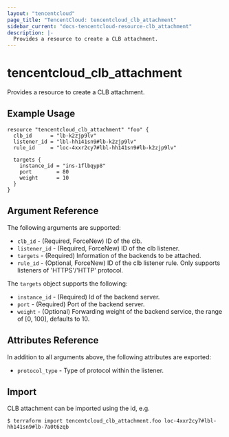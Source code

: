 ```yaml
---
layout: "tencentcloud"
page_title: "TencentCloud: tencentcloud_clb_attachment"
sidebar_current: "docs-tencentcloud-resource-clb_attachment"
description: |-
  Provides a resource to create a CLB attachment.
---
```


# tencentcloud_clb_attachment

Provides a resource to create a CLB attachment.

## Example Usage

```hcl
resource "tencentcloud_clb_attachment" "foo" {
  clb_id      = "lb-k2zjp9lv"
  listener_id = "lbl-hh141sn9#lb-k2zjp9lv"
  rule_id     = "loc-4xxr2cy7#lbl-hh141sn9#lb-k2zjp9lv"

  targets {
    instance_id = "ins-1flbqyp8"
    port        = 80
    weight      = 10
  }
}
```

## Argument Reference

The following arguments are supported:

* `clb_id` - (Required, ForceNew) ID of the clb.
* `listener_id` - (Required, ForceNew)  ID of the clb listener.
* `targets` - (Required)  Information of the backends to be attached.
* `rule_id` - (Optional, ForceNew) ID of the clb listener rule. Only supports listeners of 'HTTPS'/'HTTP' protocol.

The `targets` object supports the following:

* `instance_id` - (Required) Id of the backend server.
* `port` - (Required) Port of the backend server.
* `weight` - (Optional) Forwarding weight of the backend service, the range of [0, 100], defaults to 10.

## Attributes Reference

In addition to all arguments above, the following attributes are exported:

* `protocol_type` - Type of protocol within the listener.


## Import

CLB attachment can be imported using the id, e.g.

```
$ terraform import tencentcloud_clb_attachment.foo loc-4xxr2cy7#lbl-hh141sn9#lb-7a0t6zqb
```

